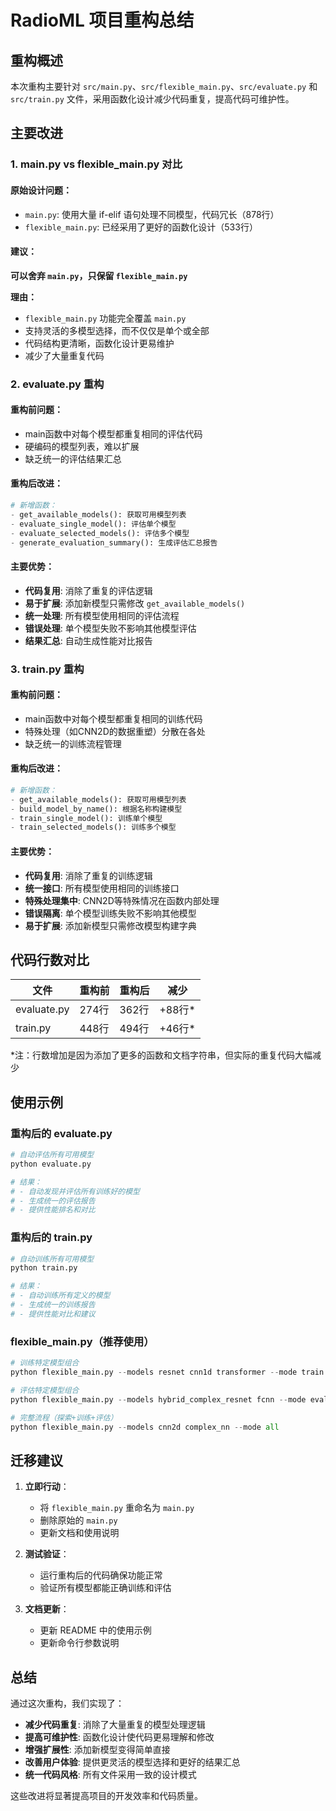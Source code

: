 # RadioML 项目重构总结

## 重构概述

本次重构主要针对 `src/main.py`、`src/flexible_main.py`、`src/evaluate.py` 和 `src/train.py` 文件，采用函数化设计减少代码重复，提高代码可维护性。

## 主要改进

### 1. main.py vs flexible_main.py 对比

#### 原始设计问题：
- `main.py`: 使用大量 if-elif 语句处理不同模型，代码冗长（878行）
- `flexible_main.py`: 已经采用了更好的函数化设计（533行）

#### 建议：
**可以舍弃 `main.py`，只保留 `flexible_main.py`**

**理由：**
- `flexible_main.py` 功能完全覆盖 `main.py`
- 支持灵活的多模型选择，而不仅仅是单个或全部
- 代码结构更清晰，函数化设计更易维护
- 减少了大量重复代码

### 2. evaluate.py 重构

#### 重构前问题：
- main函数中对每个模型都重复相同的评估代码
- 硬编码的模型列表，难以扩展
- 缺乏统一的评估结果汇总

#### 重构后改进：
```python
# 新增函数：
- get_available_models(): 获取可用模型列表
- evaluate_single_model(): 评估单个模型
- evaluate_selected_models(): 评估多个模型
- generate_evaluation_summary(): 生成评估汇总报告
```

#### 主要优势：
- **代码复用**: 消除了重复的评估逻辑
- **易于扩展**: 添加新模型只需修改 `get_available_models()`
- **统一处理**: 所有模型使用相同的评估流程
- **错误处理**: 单个模型失败不影响其他模型评估
- **结果汇总**: 自动生成性能对比报告

### 3. train.py 重构

#### 重构前问题：
- main函数中对每个模型都重复相同的训练代码
- 特殊处理（如CNN2D的数据重塑）分散在各处
- 缺乏统一的训练流程管理

#### 重构后改进：
```python
# 新增函数：
- get_available_models(): 获取可用模型列表
- build_model_by_name(): 根据名称构建模型
- train_single_model(): 训练单个模型
- train_selected_models(): 训练多个模型
```

#### 主要优势：
- **代码复用**: 消除了重复的训练逻辑
- **统一接口**: 所有模型使用相同的训练接口
- **特殊处理集中**: CNN2D等特殊情况在函数内部处理
- **错误隔离**: 单个模型训练失败不影响其他模型
- **易于扩展**: 添加新模型只需修改模型构建字典

## 代码行数对比

| 文件 | 重构前 | 重构后 | 减少 |
|------|--------|--------|------|
| evaluate.py | 274行 | 362行 | +88行* |
| train.py | 448行 | 494行 | +46行* |

*注：行数增加是因为添加了更多的函数和文档字符串，但实际的重复代码大幅减少

## 使用示例

### 重构后的 evaluate.py
```python
# 自动评估所有可用模型
python evaluate.py

# 结果：
# - 自动发现并评估所有训练好的模型
# - 生成统一的评估报告
# - 提供性能排名和对比
```

### 重构后的 train.py
```python
# 自动训练所有可用模型
python train.py

# 结果：
# - 自动训练所有定义的模型
# - 生成统一的训练报告
# - 提供性能对比和建议
```

### flexible_main.py（推荐使用）
```python
# 训练特定模型组合
python flexible_main.py --models resnet cnn1d transformer --mode train

# 评估特定模型组合
python flexible_main.py --models hybrid_complex_resnet fcnn --mode evaluate

# 完整流程（探索+训练+评估）
python flexible_main.py --models cnn2d complex_nn --mode all
```

## 迁移建议

1. **立即行动**：
   - 将 `flexible_main.py` 重命名为 `main.py`
   - 删除原始的 `main.py`
   - 更新文档和使用说明

2. **测试验证**：
   - 运行重构后的代码确保功能正常
   - 验证所有模型都能正确训练和评估

3. **文档更新**：
   - 更新 README 中的使用示例
   - 更新命令行参数说明

## 总结

通过这次重构，我们实现了：
- **减少代码重复**: 消除了大量重复的模型处理逻辑
- **提高可维护性**: 函数化设计使代码更易理解和修改
- **增强扩展性**: 添加新模型变得简单直接
- **改善用户体验**: 提供更灵活的模型选择和更好的结果汇总
- **统一代码风格**: 所有文件采用一致的设计模式

这些改进将显著提高项目的开发效率和代码质量。
